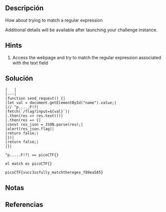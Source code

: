 ## Descripción 
How about trying to match a regular expression

Additional details will be available after launching your challenge instance.
## Hints
1. Access the webpage and try to match the regular expression associated with the text field
## Solución
```
|   |
|---|
|function send_request() {|
|let val = document.getElementById("name").value;|
|// ^p.....F!?|
|fetch(`/flag?input=${val}`)|
|.then(res => res.text())|
|.then(res => {|
|const res_json = JSON.parse(res);|
|alert(res_json.flag)|
|return false;|
|})|
|return false;|
|}|

^p.....F!?| == picoCTF{}

el match es picoCTF{}

picoCTF{succ3ssfully_matchtheregex_f89ea585}
```
## Notas

## Referencias
